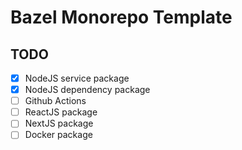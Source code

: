 # Bazel Monorepo Template

## TODO
- [x] NodeJS service package
- [x] NodeJS dependency package
- [ ] Github Actions
- [ ] ReactJS package
- [ ] NextJS package
- [ ] Docker package
